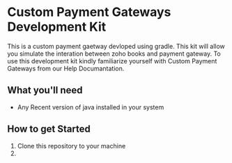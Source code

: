 # Custom Payment Gateways Development Kit

This is a custom payment gaetway devloped using gradle. This kit will allow you simulate the interation between zoho books and payment gateway. To use this development kit kindly familiarize yourself with Custom Payment Gateways from our Help Documantation.

## What you'll need
 - Any Recent version of java installed in your system

## How to get Started

1. Clone this repository to your machine
2. 
